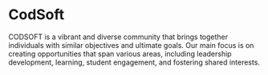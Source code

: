 # CodSoft
CODSOFT is a vibrant and diverse community that brings together individuals with similar objectives and ultimate goals. Our main focus is on creating opportunities that span various areas, including leadership development, learning, student engagement, and fostering shared interests.
